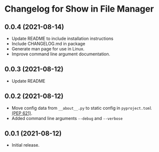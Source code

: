 Changelog for Show in File Manager
==================================

0.0.4 (2021-08-14)
------------------
 - Update README to include installation instructions
 - Include CHANGELOG.md in package
 - Generate man page for use in Linux.
 - Improve command line argument documentation.

0.0.3 (2021-08-12)
------------------
 - Update README 

0.0.2 (2021-08-12)
------------------
 - Move config data from `__about__.py` to static config in 
   `pyproject.toml` [(PEP 621)](https://www.python.org/dev/peps/pep-0621/).
 - Added command line arguments `--debug` and `--verbose`

0.0.1 (2021-08-12)
------------------

 - Initial release.